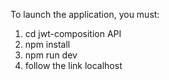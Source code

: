 To launch the application, you must: 
  1. cd jwt-composition API
  2. npm install
  3. npm run dev
  4. follow the link localhost
